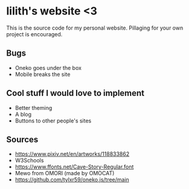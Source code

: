 # lilith's website <3

This is the source code for my personal website. Pillaging for your own project is encouraged.

## Bugs

- Oneko goes under the box
- Mobile breaks the site

## Cool stuff I would love to implement

- Better theming
- A blog
- Buttons to other people's sites

## Sources  

- <https://www.pixiv.net/en/artworks/118833862>
- W3Schools
- <https://www.ffonts.net/Cave-Story-Regular.font>
- Mewo from OMORI (made by OMOCAT)
- <https://github.com/tylxr59/oneko.js/tree/main>
